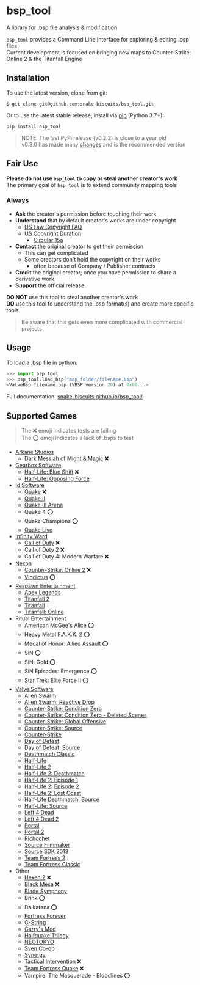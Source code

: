 # bsp_tool
 A library for .bsp file analysis & modification

`bsp_tool` provides a Command Line Interface for exploring & editing .bsp files  
Current development is focused on bringing new maps to Counter-Strike: Online 2 & the Titanfall Engine


## Installation
To use the latest version, clone from git:
```
$ git clone git@github.com:snake-biscuits/bsp_tool.git
```

Or to use the latest stable release, install via [pip](https://pypi.org/project/bsp-tool/) (Python 3.7+):
```
pip install bsp_tool
```

> NOTE: The last PyPi release (v0.2.2) is close to a year old  
> v0.3.0 has made many [changes](./CHANGELOG.md) and is the recommended version


## Fair Use
**Please do not use `bsp_tool` to copy or steal another creator's work**  
The primary goal of `bsp_tool` is to extend community mapping tools  


### Always
  - **Ask** the creator's permission before touching their work  
  - **Understand** that by default creator's works are under copyright  
    - [US Law Copyright FAQ](https://www.copyright.gov/help/faq/faq-general.html#mywork)
    - [US Copyright Duration](https://www.copyright.gov/help/faq/faq-duration.html)
      - [Circular 15a](https://www.copyright.gov/circs/circ15a.pdf)  
  - **Contact** the original creator to get their permission  
    - This can get complicated  
    - Some creators don't hold the copyright on their works  
      - often because of Company / Publisher contracts  
  - **Credit** the original creator; once you have permission to share a derivative work  
  - **Support** the official release

**DO NOT** use this tool to steal another creator's work  
**DO** use this tool to understand the .bsp format(s) and create more specific tools

> Be aware that this gets even more complicated with commercial projects


## Usage

To load a .bsp file in python:

```python
>>> import bsp_tool
>>> bsp_tool.load_bsp("map_folder/filename.bsp")
<ValveBsp filename.bsp (VBSP version 20) at 0x00...>
```

Full documentation: [snake-biscuits.github.io/bsp_tool/](https://snake-biscuits.github.io/bsp_tool/)


## Supported Games

> The :x: emoji indicates tests are failing  
> The :o: emoji indicates a lack of .bsps to test

  * [Arkane Studios](https://github.com/snake-biscuits/bsp_tool/tree/master/bsp_tool/branches/arkane)
    - [Dark Messiah of Might & Magic](https://github.com/snake-biscuits/bsp_tool/tree/master/bsp_tool/branches/arkane/dark_messiah.py) :x:
  * [Gearbox Software](https://github.com/snake-biscuits/bsp_tool/tree/master/bsp_tool/branches/gearbox)
    - [Half-Life: Blue Shift](https://github.com/snake-biscuits/bsp_tool/tree/master/bsp_tool/branches/gearbox/bshift.py) :x:
    - [Half-Life: Opposing Force](https://github.com/snake-biscuits/bsp_tool/tree/master/bsp_tool/branches/valve/goldsrc.py)
  * [Id Software](https://github.com/snake-biscuits/bsp_tool/tree/master/bsp_tool/branches/id_software)
    - [Quake](https://github.com/snake-biscuits/bsp_tool/tree/master/bsp_tool/branches/id_software/quake.py) :x:
    - [Quake II](https://github.com/snake-biscuits/bsp_tool/tree/master/bsp_tool/branches/id_software/quake2.py)
    - [Quake III Arena](https://github.com/snake-biscuits/bsp_tool/tree/master/bsp_tool/branches/id_software/quake3.py)
    - Quake 4 :o:
    - Quake Champions :o:
    - [Quake Live](https://github.com/snake-biscuits/bsp_tool/tree/master/bsp_tool/branches/id_software/quake3.py)
  * [Infinity Ward](https://github.com/snake-biscuits/bsp_tool/tree/master/bsp_tool/branches/infinity_ward)
    - [Call of Duty](https://github.com/snake-biscuits/bsp_tool/tree/master/bsp_tool/branches/infinity_ward/call_of_duty1.py) :x:
    - Call of Duty 2 :x:
    - Call of Duty 4: Modern Warfare :x:
  * [Nexon](https://github.com/snake-biscuits/bsp_tool/tree/master/bsp_tool/branches/nexon)
    - [Counter-Strike: Online 2](https://github.com/snake-biscuits/bsp_tool/tree/master/bsp_tool/branches/nexon/cso2.py) :x:
    - [Vindictus](https://github.com/snake-biscuits/bsp_tool/tree/master/bsp_tool/branches/nexon/vindictus.py) :o:
  * [Respawn Entertainment](https://github.com/snake-biscuits/bsp_tool/tree/master/bsp_tool/branches/respawn)
    - [Apex Legends](https://github.com/snake-biscuits/bsp_tool/tree/master/bsp_tool/branches/respawn/apex_legends.py)
    - [Titanfall 2](https://github.com/snake-biscuits/bsp_tool/tree/master/bsp_tool/branches/respawn/titanfall2.py)
    - [Titanfall](https://github.com/snake-biscuits/bsp_tool/tree/master/bsp_tool/branches/respawn/titanfall.py)
    - [Titanfall: Online](https://github.com/snake-biscuits/bsp_tool/tree/master/bsp_tool/branches/respawn/titanfall.py)
  * Ritual Entertainment
    - American McGee's Alice :o:
    - Heavy Metal F.A.K.K. 2 :o:
    - Medal of Honor: Allied Assault :o:
    - SiN :o:
    - SiN: Gold :o:
    - SiN Episodes: Emergence :o:
    - Star Trek: Elite Force II :o:
  * [Valve Software](https://github.com/snake-biscuits/bsp_tool/tree/master/bsp_tool/branches/valve)
    - [Alien Swarm](https://github.com/snake-biscuits/bsp_tool/tree/master/bsp_tool/branches/valve/alien_swarm.py)
    - [Alien Swarm: Reactive Drop](https://github.com/snake-biscuits/bsp_tool/tree/master/bsp_tool/branches/valve/alien_swarm.py)
    - [Counter-Strike: Condition Zero](https://github.com/snake-biscuits/bsp_tool/tree/master/bsp_tool/branches/valve/goldsrc.py)
    - [Counter-Strike: Condition Zero - Deleted Scenes](https://github.com/snake-biscuits/bsp_tool/tree/master/bsp_tool/branches/valve/goldsrc.py)
    - [Counter-Strike: Global Offensive](https://github.com/snake-biscuits/bsp_tool/tree/master/bsp_tool/branches/valve/sdk_2013.py)
    - [Counter-Strike: Source](https://github.com/snake-biscuits/bsp_tool/tree/master/bsp_tool/branches/valve/source.py)
    - [Counter-Strike](https://github.com/snake-biscuits/bsp_tool/tree/master/bsp_tool/branches/valve/goldsrc.py)
    - [Day of Defeat](https://github.com/snake-biscuits/bsp_tool/tree/master/bsp_tool/branches/valve/goldsrc.py)
    - [Day of Defeat: Source](https://github.com/snake-biscuits/bsp_tool/tree/master/bsp_tool/branches/valve/source.py)
    - [Deathmatch Classic](https://github.com/snake-biscuits/bsp_tool/tree/master/bsp_tool/branches/valve/goldsrc.py)
    - [Half-Life](https://github.com/snake-biscuits/bsp_tool/tree/master/bsp_tool/branches/valve/goldsrc.py)
    - [Half-Life 2](https://github.com/snake-biscuits/bsp_tool/tree/master/bsp_tool/branches/valve/source.py)
    - [Half-Life 2: Deathmatch](https://github.com/snake-biscuits/bsp_tool/tree/master/bsp_tool/branches/valve/source.py)
    - [Half-Life 2: Episode 1](https://github.com/snake-biscuits/bsp_tool/tree/master/bsp_tool/branches/valve/source.py)
    - [Half-Life 2: Episode 2](https://github.com/snake-biscuits/bsp_tool/tree/master/bsp_tool/branches/valve/orange_box.py)
    - [Half-Life 2: Lost Coast](https://github.com/snake-biscuits/bsp_tool/tree/master/bsp_tool/branches/valve/orange_box.py)
    - [Half-Life Deathmatch: Source](https://github.com/snake-biscuits/bsp_tool/tree/master/bsp_tool/branches/valve/source.py)
    - [Half-Life: Source](https://github.com/snake-biscuits/bsp_tool/tree/master/bsp_tool/branches/valve/source.py)
    - [Left 4 Dead](https://github.com/snake-biscuits/bsp_tool/tree/master/bsp_tool/branches/valve/left4dead.py)
    - [Left 4 Dead 2](https://github.com/snake-biscuits/bsp_tool/tree/master/bsp_tool/branches/valve/left4dead2.py)
    - [Portal](https://github.com/snake-biscuits/bsp_tool/tree/master/bsp_tool/branches/valve/orange_box.py)
    - [Portal 2](https://github.com/snake-biscuits/bsp_tool/tree/master/bsp_tool/branches/valve/sdk_2013.py)
    - [Richochet](https://github.com/snake-biscuits/bsp_tool/tree/master/bsp_tool/branches/valve/goldsrc.py)
    - [Source Filmmaker](https://github.com/snake-biscuits/bsp_tool/tree/master/bsp_tool/branches/valve/sdk_2013.py)
    - [Source SDK 2013](https://github.com/snake-biscuits/bsp_tool/tree/master/bsp_tool/branches/valve/orange_box.py)
    - [Team Fortress 2](https://github.com/snake-biscuits/bsp_tool/tree/master/bsp_tool/branches/valve/orange_box.py)
    - [Team Fortress Classic](https://github.com/snake-biscuits/bsp_tool/tree/master/bsp_tool/branches/valve/goldsrc.py)
  * Other
    - [Hexen 2](https://github.com/snake-biscuits/bsp_tool/tree/master/bsp_tool/branches/id_software/quake.py) :x:
    - [Black Mesa](https://github.com/snake-biscuits/bsp_tool/tree/master/bsp_tool/branches/valve/sdk_2013.py) :x:
    - [Blade Symphony](https://github.com/snake-biscuits/bsp_tool/tree/master/bsp_tool/branches/valve/sdk_2013.py)
    - Brink :o:
    - Daikatana :o:
    - [Fortress Forever](https://github.com/snake-biscuits/bsp_tool/tree/master/bsp_tool/branches/valve/orange_box.py)
    - [G-String](https://github.com/snake-biscuits/bsp_tool/tree/master/bsp_tool/branches/valve/orange_box.py)
    - [Garry's Mod](https://github.com/snake-biscuits/bsp_tool/tree/master/bsp_tool/branches/valve/orange_box.py)
    - [Halfquake Trilogy](https://github.com/snake-biscuits/bsp_tool/tree/master/bsp_tool/branches/valve/goldsrc.py)
    - [NEOTOKYO](https://github.com/snake-biscuits/bsp_tool/tree/master/bsp_tool/branches/valve/orange_box.py)
    - [Sven Co-op](https://github.com/snake-biscuits/bsp_tool/tree/master/bsp_tool/branches/valve/goldsrc.py)
    - [Synergy](https://github.com/snake-biscuits/bsp_tool/tree/master/bsp_tool/branches/valve/source.py)
    - Tactical Intervention :x:
    - [Team Fortress Quake](https://github.com/snake-biscuits/bsp_tool/tree/master/bsp_tool/branches/id_software/quake.py) :x:
    - Vampire: The Masquerade - Bloodlines :o:

<!--
    - Call of Duty: World at War :o:
    - Call of Duty: Modern Warfare 2 :o:
    - Call of Duty: Black Ops :o:
    - Call of Duty: Modern Warfare 3 :o:
    - Call of Duty: Black Ops II :o:
    - Call of Duty: Ghosts :o:
    - Call of Duty: Black Ops III :o:
    - Call of Duty: Advanced Warfare :o:
    - Call of Duty: Infinite Warfare :o:
    - Call of Duty: Black Ops 4 :o:
    - Call of Duty: Modern Warfare (2019) :o:
    - Call of Duty: Black Ops - Cold War :o:
    - Call of Duty: Warzone :o:
    - Call of Duty: Vanguard :o:
-->
